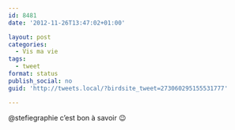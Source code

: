 ```yaml
---
id: 8481
date: '2012-11-26T13:47:02+01:00'

layout: post
categories:
  - Vis ma vie
tags:
  - tweet
format: status
publish_social: no
guid: 'http://tweets.local/?birdsite_tweet=273060295155531777'

---
```


@stefiegraphie c’est bon à savoir 😉